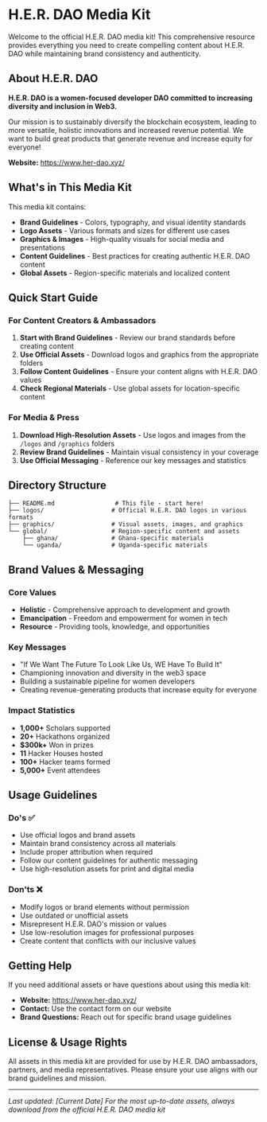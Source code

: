 # H.E.R. DAO Media Kit

Welcome to the official H.E.R. DAO media kit! This comprehensive resource provides everything you need to create compelling content about H.E.R. DAO while maintaining brand consistency and authenticity.

## About H.E.R. DAO

**H.E.R. DAO is a women-focused developer DAO committed to increasing diversity and inclusion in Web3.**

Our mission is to sustainably diversify the blockchain ecosystem, leading to more versatile, holistic innovations and increased revenue potential. We want to build great products that generate revenue and increase equity for everyone!

**Website:** https://www.her-dao.xyz/

## What's in This Media Kit

This media kit contains:

- **Brand Guidelines** - Colors, typography, and visual identity standards
- **Logo Assets** - Various formats and sizes for different use cases
- **Graphics & Images** - High-quality visuals for social media and presentations
- **Content Guidelines** - Best practices for creating authentic H.E.R. DAO content
- **Global Assets** - Region-specific materials and localized content

## Quick Start Guide

### For Content Creators & Ambassadors

1. **Start with Brand Guidelines** - Review our brand standards before creating content
2. **Use Official Assets** - Download logos and graphics from the appropriate folders
3. **Follow Content Guidelines** - Ensure your content aligns with H.E.R. DAO values
4. **Check Regional Materials** - Use global assets for location-specific content

### For Media & Press

1. **Download High-Resolution Assets** - Use logos and images from the `/logos` and `/graphics` folders
2. **Review Brand Guidelines** - Maintain visual consistency in your coverage
3. **Use Official Messaging** - Reference our key messages and statistics

## Directory Structure

```
├── README.md                 # This file - start here!
├── logos/                   # Official H.E.R. DAO logos in various formats
├── graphics/                # Visual assets, images, and graphics
└── global/                  # Region-specific content and assets
    ├── ghana/               # Ghana-specific materials
    └── uganda/              # Uganda-specific materials
```

## Brand Values & Messaging

### Core Values
- **Holistic** - Comprehensive approach to development and growth
- **Emancipation** - Freedom and empowerment for women in tech
- **Resource** - Providing tools, knowledge, and opportunities

### Key Messages
- "If We Want The Future To Look Like Us, WE Have To Build It"
- Championing innovation and diversity in the web3 space
- Building a sustainable pipeline for women developers
- Creating revenue-generating products that increase equity for everyone

### Impact Statistics
- **1,000+** Scholars supported
- **20+** Hackathons organized
- **$300k+** Won in prizes
- **11** Hacker Houses hosted
- **100+** Hacker teams formed
- **5,000+** Event attendees

## Usage Guidelines

### Do's ✅
- Use official logos and brand assets
- Maintain brand consistency across all materials
- Include proper attribution when required
- Follow our content guidelines for authentic messaging
- Use high-resolution assets for print and digital media

### Don'ts ❌
- Modify logos or brand elements without permission
- Use outdated or unofficial assets
- Misrepresent H.E.R. DAO's mission or values
- Use low-resolution images for professional purposes
- Create content that conflicts with our inclusive values

## Getting Help

If you need additional assets or have questions about using this media kit:

- **Website:** https://www.her-dao.xyz/
- **Contact:** Use the contact form on our website
- **Brand Questions:** Reach out for specific brand usage guidelines

## License & Usage Rights

All assets in this media kit are provided for use by H.E.R. DAO ambassadors, partners, and media representatives. Please ensure your use aligns with our brand guidelines and mission.

---

*Last updated: [Current Date]*
*For the most up-to-date assets, always download from the official H.E.R. DAO media kit*
